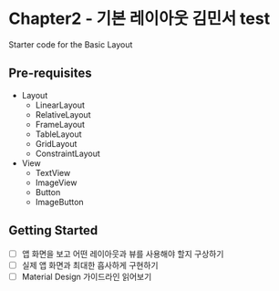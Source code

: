 Chapter2 - 기본 레이아웃
김민서 test
================================

Starter code for the Basic Layout

Pre-requisites
--------------
- Layout
    - LinearLayout
    - RelativeLayout
    - FrameLayout
    - TableLayout
    - GridLayout
    - ConstraintLayout
- View
    - TextView
    - ImageView
    - Button
    - ImageButton 

Getting Started
---------------
- [ ]  앱 화면을 보고 어떤 레이아웃과 뷰를 사용해야 할지 구상하기
- [ ]  실제 앱 화면과 최대한 흡사하게 구현하기
- [ ]  Material Design 가이드라인 읽어보기